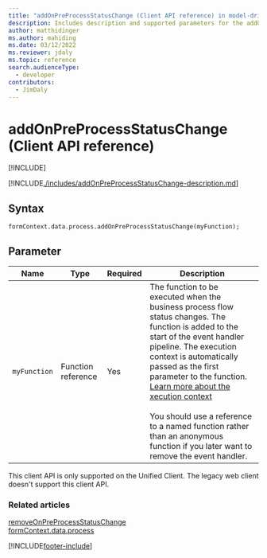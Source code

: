 ```yaml
---
title: "addOnPreProcessStatusChange (Client API reference) in model-driven apps in Power Apps"
description: Includes description and supported parameters for the addOnPreProcessStatusChange method.
author: matthidinger
ms.author: mahiding
ms.date: 03/12/2022
ms.reviewer: jdaly
ms.topic: reference
search.audienceType: 
  - developer
contributors:
  - JimDaly
---
```

# addOnPreProcessStatusChange (Client API reference)

[!INCLUDE[](../../../../../../includes/cc_applies_to_update_9_0_0.md)]

[!INCLUDE[./includes/addOnPreProcessStatusChange-description.md](./includes/addOnPreProcessStatusChange-description.md)]

## Syntax

`formContext.data.process.addOnPreProcessStatusChange(myFunction);`

## Parameter

|Name|Type|Required|Description|
|--|--|--|--|
|`myFunction`|Function reference|Yes|The function to be executed when the business process flow status changes. The function is added to the start of the event handler pipeline. The execution context is automatically passed as the first parameter to the function. [Learn more about the xecution context](../../../clientapi-execution-context.md)<br/><br/>You should use a reference to a named function rather than an anonymous function if you later want to remove the event handler.|

This client API is only supported on the Unified Client. The legacy web client doesn't support this client API.

### Related articles

[removeOnPreProcessStatusChange](removeOnPreProcessStatusChange.md)   
[formContext.data.process](../../formContext-data-process.md)


[!INCLUDE[footer-include](../../../../../../includes/footer-banner.md)]
